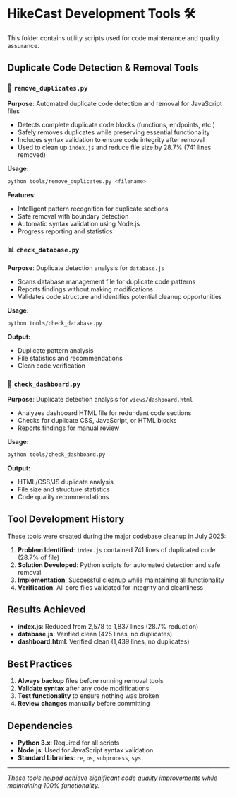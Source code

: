 # HikeCast Development Tools 🛠️

This folder contains utility scripts used for code maintenance and quality assurance.

## Duplicate Code Detection & Removal Tools

### 📄 `remove_duplicates.py`
**Purpose**: Automated duplicate code detection and removal for JavaScript files
- Detects complete duplicate code blocks (functions, endpoints, etc.)
- Safely removes duplicates while preserving essential functionality
- Includes syntax validation to ensure code integrity after removal
- Used to clean up `index.js` and reduce file size by 28.7% (741 lines removed)

**Usage:**
```bash
python tools/remove_duplicates.py <filename>
```

**Features:**
- Intelligent pattern recognition for duplicate sections
- Safe removal with boundary detection
- Automatic syntax validation using Node.js
- Progress reporting and statistics

### 📊 `check_database.py`
**Purpose**: Duplicate detection analysis for `database.js`
- Scans database management file for duplicate code patterns
- Reports findings without making modifications
- Validates code structure and identifies potential cleanup opportunities

**Usage:**
```bash
python tools/check_database.py
```

**Output:**
- Duplicate pattern analysis
- File statistics and recommendations
- Clean code verification

### 🎨 `check_dashboard.py`
**Purpose**: Duplicate detection analysis for `views/dashboard.html`
- Analyzes dashboard HTML file for redundant code sections
- Checks for duplicate CSS, JavaScript, or HTML blocks
- Reports findings for manual review

**Usage:**
```bash
python tools/check_dashboard.py
```

**Output:**
- HTML/CSS/JS duplicate analysis
- File size and structure statistics
- Code quality recommendations

## Tool Development History

These tools were created during the major codebase cleanup in July 2025:

1. **Problem Identified**: `index.js` contained 741 lines of duplicated code (28.7% of file)
2. **Solution Developed**: Python scripts for automated detection and safe removal
3. **Implementation**: Successful cleanup while maintaining all functionality
4. **Verification**: All core files validated for integrity and cleanliness

## Results Achieved

- **index.js**: Reduced from 2,578 to 1,837 lines (28.7% reduction)
- **database.js**: Verified clean (425 lines, no duplicates)
- **dashboard.html**: Verified clean (1,439 lines, no duplicates)

## Best Practices

1. **Always backup** files before running removal tools
2. **Validate syntax** after any code modifications
3. **Test functionality** to ensure nothing was broken
4. **Review changes** manually before committing

## Dependencies

- **Python 3.x**: Required for all scripts
- **Node.js**: Used for JavaScript syntax validation
- **Standard Libraries**: `re`, `os`, `subprocess`, `sys`

---

*These tools helped achieve significant code quality improvements while maintaining 100% functionality.*

